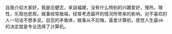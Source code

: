 自我介绍大家好，我是庄健志，来自福建，没有什么特别的兴趣爱好，慢热，理性，乐观也悲观，做事经常极端，经常考虑最坏的情况所带来的影响，对不喜欢的人一句话不想多说，自恋的矛盾体，做事从不后悔，喜爱计算机，感觉人生最ok的决定就是专业选择了计算机。
